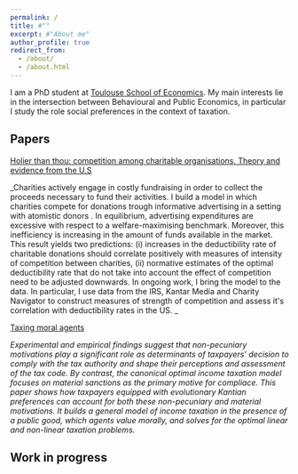 ```yaml
---
permalink: /
title: #""
excerpt: #"About me"
author_profile: true
redirect_from: 
  - /about/
  - /about.html
---
```

I am a PhD student at [Toulouse School of Economics](https://www.tse-fr.eu/). My main interests lie in the intersection between Behavioural and Public Economics, in particular I study the role social preferences in the context of taxation.

Papers
------

<ins>Holier than thou: competition among charitable organisations. Theory and evidence from the U.S</ins>

_Charities actively engage in costly fundraising in order to collect the proceeds necessary to fund their activities. I build a model in which charities compete for donations trough informative advertising in a setting with atomistic donors . In equilibrium, advertising expenditures are excessive with respect to a welfare-maximising benchmark. Moreover, this inefficiency is increasing in the amount of funds available in the market. This result yields two predictions: (i) increases in the deductibility rate of charitable donations should correlate positively with measures of intensity of competition between charities, (ii) normative estimates of the optimal deductibility rate that do not take into account the effect of competition need to be adjusted downwards. In ongoing work, I bring the model to the data. In particular, I use data from the IRS, Kantar Media and Charity Navigator to construct measures of strength of competition and assess it's correlation with deductibility rates in the US. _

<ins>Taxing moral agents<ins>

_Experimental and empirical findings suggest that non-pecuniary motivations play a significant role as determinants of taxpayers’ decision to comply with the tax authority and shape their perceptions and assessment of the tax code. By contrast, the canonical optimal income taxation model focuses on material sanctions as the primary motive for compliace. This paper shows how taxpayers equipped with evolutionary Kantian preferences can account for both these non-pecuniary and material motivations. It builds a general model of income taxation in the presence of a public good, which agents value morally, and solves for the optimal linear and non-linear taxation problems._

Work in progress
------






